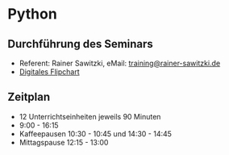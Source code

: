 # Python

## Durchführung des Seminars

* Referent: Rainer Sawitzki, eMail: training@rainer-sawitzki.de
* [Digitales Flipchart](https://docs.google.com/presentation/d/1e0MN2cJkzsCnSZsbIme90BkfguKy1wD89cW_HGYMK4Y/edit?usp=sharing)
## Zeitplan
* 12 Unterrichtseinheiten jeweils 90 Minuten
* 9:00 - 16:15
* Kaffeepausen 10:30 - 10:45 und 14:30 - 14:45
* Mittagspause 12:15 - 13:00
